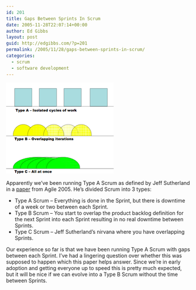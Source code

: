 ```yaml
---
id: 201
title: Gaps Between Sprints In Scrum
date: 2005-11-28T22:07:14+00:00
author: Ed Gibbs
layout: post
guid: http://edgibbs.com/?p=201
permalink: /2005/11/28/gaps-between-sprints-in-scrum/
categories:
  - scrum
  - software development
---
```

![](/images/type_a_scrum.png)

Apparently we&#8217;ve been running Type A Scrum as defined by Jeff Sutherland in a [paper](http://www.agile2005.com/RP10.pdf) from Agile 2005. He&#8217;s divided Scrum into 3 types:

  * Type A Scrum &#8211; Everything is done in the Sprint, but there is downtime of a week or two between each Sprint.
  * Type B Scrum &#8211; You start to overlap the product backlog definition for the next Sprint into each Sprint resulting in no real downtime between Sprints.
  * Type C Scrum &#8211; Jeff Sutherland&#8217;s nirvana where you have overlapping Sprints.

Our experience so far is that we have been running Type A Scrum with gaps between each Sprint. I&#8217;ve had a lingering question over whether this was supposed to happen which this paper helps answer. Since we&#8217;re in early adoption and getting everyone up to speed this is pretty much expected, but it will be nice if we can evolve into a Type B Scrum without the time between Sprints.